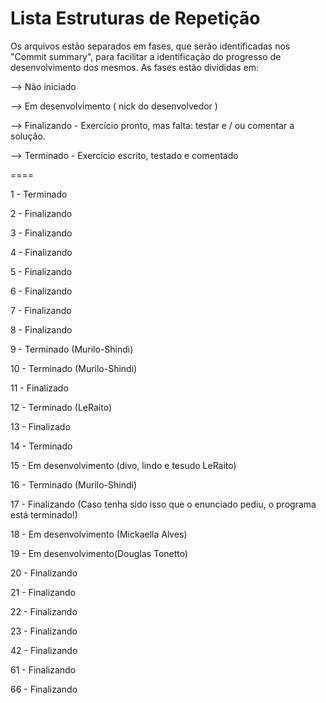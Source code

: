 Lista Estruturas de Repetição
====

Os arquivos estão separados em fases, que serão identificadas nos "Commit summary", para facilitar a identificação do progresso de desenvolvimento dos mesmos. As fases estão divididas em:

--> Não iniciado

--> Em desenvolvimento ( nick do desenvolvedor )

--> Finalizando - Exercício pronto, mas falta: testar e / ou comentar a solução.

--> Terminado - Exercício escrito, testado e comentado


====

1 - Terminado

2 - Finalizando

3 - Finalizando

4 - Finalizando

5 - Finalizando

6 - Finalizando 

7 - Finalizando 

8 - Finalizando

9 - Terminado (Murilo-Shindi)

10 - Terminado (Murilo-Shindi)

11 - Finalizado

12 - Terminado (LeRaito)

13 - Finalizado

14 - Terminado

15 - Em desenvolvimento (divo, lindo e tesudo LeRaito)

16 - Terminado (Murilo-Shindi)

17 - Finalizando (Caso tenha sido isso que o enunciado pediu, o programa está terminado!)

18 - Em desenvolvimento (Mickaella Alves)

19 - Em desenvolvimento(Douglas Tonetto)

20 - Finalizando

21 - Finalizando

22 - Finalizando

23 - Finalizando

42 - Finalizando

61 - Finalizando

66 - Finalizando
